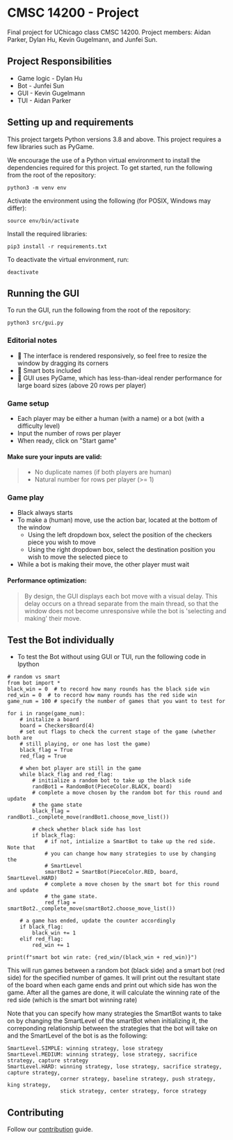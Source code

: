 # CMSC 14200 - Project

Final project for UChicago class CMSC 14200. Project members: Aidan Parker, Dylan Hu, Kevin Gugelmann, and Junfei Sun.

## Project Responsibilities

* Game logic - Dylan Hu
* Bot - Junfei Sun
* GUI - Kevin Gugelmann
* TUI - Aidan Parker

## Setting up and requirements

This project targets Python versions 3.8 and above. This project requires a few libraries such as PyGame.

We encourage the use of a Python virtual environment to install the dependencies required for this project. To get started, run the following from the root of the repository:

```
python3 -m venv env
```

Activate the environment using the following (for POSIX, Windows may differ):
```
source env/bin/activate
```

Install the required libraries:
```
pip3 install -r requirements.txt
```

To deactivate the virtual environment, run:
```
deactivate
```

## Running the GUI

To run the GUI, run the following from the root of the repository:
```shell
python3 src/gui.py
```

### Editorial notes

- 📐 The interface is rendered responsively, so feel free to resize the window by dragging its corners
- 🦾 Smart bots included
- 🐌 GUI uses PyGame, which has less-than-ideal render performance for large board sizes (above 20 rows per player)

### Game setup

- Each player may be either a human (with a name) or a bot (with a difficulty level)
- Input the number of rows per player
- When ready, click on "Start game"

#### Make sure your inputs are valid:

> - No duplicate names (if both players are human)
> - Natural number for rows per player (>= 1)

### Game play
- Black always starts
- To make a (human) move, use the action bar, located at the bottom of the window
  - Using the left dropdown box, select the position of the checkers piece you wish to move
  - Using the right dropdown box, select the destination position you wish to move the selected piece to
- While a bot is making their move, the other player must wait

#### Performance optimization:
> By design, the GUI displays each bot move with a visual delay. This delay occurs on a thread separate from the main thread, so that the window does not become unresponsive while the bot is 'selecting and making' their move.

## Test the Bot individually
- To test the Bot without using GUI or TUI, run the following code in Ipython
```
# random vs smart
from bot import *
black_win = 0  # to record how many rounds has the black side win
red_win = 0  # to record how many rounds has the red side win
game_num = 100 # specify the number of games that you want to test for   

for i in range(game_num):
    # initalize a board
    board = CheckersBoard(4)
    # set out flags to check the current stage of the game (whether both are
    # still playing, or one has lost the game)
    black_flag = True
    red_flag = True

    # when bot player are still in the game
    while black_flag and red_flag:  
        # initialize a random bot to take up the black side
        randBot1 = RandomBot(PieceColor.BLACK, board)
        # complete a move chosen by the random bot for this round and update 
        # the game state
        black_flag = randBot1._complete_move(randBot1.choose_move_list())

        # check whether black side has lost
        if black_flag:
            # if not, intialize a SmartBot to take up the red side. Note that 
            # you can change how many strategies to use by changing the 
            # SmartLevel
            smartBot2 = SmartBot(PieceColor.RED, board, SmartLevel.HARD)
            # complete a move chosen by the smart bot for this round and update 
            # the game state.
            red_flag = smartBot2._complete_move(smartBot2.choose_move_list())

    # a game has ended, update the counter accordingly
    if black_flag:
        black_win += 1
    elif red_flag:
        red_win += 1

print(f"smart bot win rate: {red_win/(black_win + red_win)}")
```

This will run games between a random bot (black side) and a smart bot (red side) for the 
specified number of games. It will print out the resultant state of the board when each 
game ends and print out which side has won the game. After all the games are done, it will
calculate the winning rate of the red side (which is the smart bot winning rate)

Note that you can specify how many strategies the SmartBot wants to take on by changing the 
SmartLevel of the smartBot when initializing it, the correponding relationship between the 
strategies that the bot will take on and the SmartLevel of the bot is as the following:

```
SmartLevel.SIMPLE: winning strategy, lose strategy
SmartLevel.MEDIUM: winning strategy, lose strategy, sacrifice strategy, capture strategy
SmartLevel.HARD: winning strategy, lose strategy, sacrifice strategy, capture strategy,
                 corner strategy, baseline strategy, push strategy, king strategy,
                 stick strategy, center strategy, force strategy
```

## Contributing

Follow our [contribution](CONTRIBUTING.md) guide.
